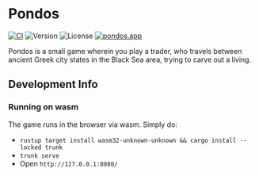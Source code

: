 # Pondos

[![CI](https://github.com/PatrickLerner/pondos/actions/workflows/ci.yml/badge.svg)](https://github.com/PatrickLerner/pondos/actions/workflows/ci.yml)
![Version](https://img.shields.io/github/v/tag/PatrickLerner/pondos?label=version&color=blue)
![License](https://img.shields.io/github/license/PatrickLerner/pondos?color=blue)
[![pondos.app](https://img.shields.io/website?down_color=lightgrey&down_message=offline&label=web%20version&up_color=blue&up_message=online&url=https%3A%2F%2Fpondos.app%2F)](https://pondos.app/)

Pondos is a small game wherein you play a trader, who travels between
ancient Greek city states in the Black Sea area, trying to carve out
a living.

## Development Info

### Running on wasm

The game runs in the browser via wasm. Simply do:

- `rustup target install wasm32-unknown-unknown && cargo install --locked trunk`
- `trunk serve`
- Open `http://127.0.0.1:8080/`
